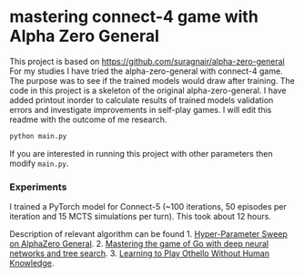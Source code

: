 # mastering connect-4 game with Alpha Zero General
This project is based on https://github.com/suragnair/alpha-zero-general
For my studies I have tried the alpha-zero-general with connect-4 game.
The purpose was to see if the trained models would draw after training.
The code in this project is a skeleton of the original alpha-zero-general. 
I have added printout inorder to calculate results of trained models validation errors and investigate improvements in self-play games.
I will edit this readme with the outcome of me research.

```bash
python main.py
```
If you are interested in running this project with other parameters then modify ```main.py```.

### Experiments
I trained a PyTorch model for Connect-5 (~100 iterations, 50 episodes per iteration and 15 MCTS simulations per turn). This took about 12 hours. 

Description of relevant algorithm can be found 
1.
[Hyper-Parameter Sweep on AlphaZero General](https://arxiv.org/pdf/1903.08129.pdf).
2.
[Mastering the game of Go with deep neural networks and tree search](https://www.nature.com/articles/nature16961).
3.
[Learning to Play Othello Without Human Knowledge](https://github.com/suragnair/alpha-zero-general/raw/master/pretrained_models/writeup.pdf).


